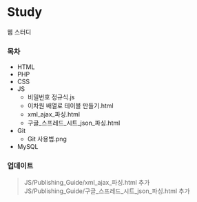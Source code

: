 # Study
웹 스터디

### 목차
* HTML
* PHP
* CSS
* JS
	* 비밀번호 정규식.js
	* 이차원 배열로 테이블 만들기.html
	* xml_ajax_파싱.html
	* 구글_스프레드_시트_json_파싱.html
* Git
	* Git 사용법.png
* MySQL

### 업데이트
> JS/Publishing_Guide/xml_ajax_파싱.html 추가\
> JS/Publishing_Guide/구글_스프레드_시트_json_파싱.html 추가